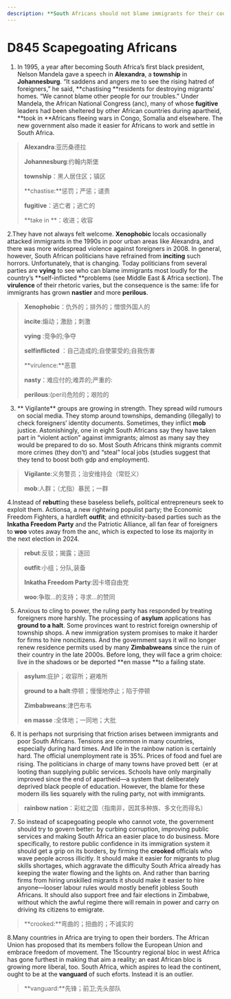 ```yaml
---
description: **South Africans should not blame immigrants for their country’s failings **
---
```


# D845  Scapegoating Africans 
1. In 1995, a year after becoming South Africa’s first black president, Nelson Mandela gave a speech in **Alexandra**, a **township** in **Johannesburg**. “It saddens and angers me to see the rising hatred of foreigners,” he said, **chastising **residents for destroying migrants’ homes. “We cannot blame other people for our troubles.” Under Mandela, the African National Congress (anc), many of whose **fugitive** leaders had been sheltered by other African countries during apartheid, **took in **Africans fleeing wars in Congo, Somalia and elsewhere. The new government also made it easier for Africans to work and settle in South Africa.

> **Alexandra**:亚历桑德拉
 > 
> **Johannesburg**:约翰内斯堡
 > 
> **township**：黑人居住区；镇区
 > 
> **chastise:**惩罚；严惩；谴责
 > 
> **fugitive**：逃亡者；逃亡的
 > 
> **take in **：收进；收容
 > 

2.They have not always felt welcome. **Xenophobic** locals occasionally attacked immigrants in the 1990s in poor urban areas like Alexandra, and there was more widespread violence against foreigners in 2008. In general, however, South African politicians have refrained from **inciting** such horrors. Unfortunately, that is changing. Today politicians from several parties are **vying** to see who can blame immigrants most loudly for the country’s **self-­inflicted **problems (see Middle East & Africa section). The **virulence** of their rhetoric varies, but the consequence is the same: life for immigrants has grown **nastier** and more **perilous**.

> **Xenophobic**：仇外的；排外的；憎恨外国人的
 > 
> **incite**:煽动；激励；刺激
 > 
> **vying** :竞争的;争夺
 > 
> **self­inflicted** ：自己造成的;自使蒙受的;自我伤害
 > 
> **virulence:**恶意
 > 
> **nasty**：难应付的;难弄的;严重的:
 > 
> **perilous**:(peril)危险的；艰险的
 > 

3. ** Vigilante** groups are growing in strength. They spread wild rumours on social media. They stomp around townships, demanding (illegally) to check foreigners’ identity documents. Sometimes, they inflict **mob** justice. Astonishingly, one in eight South Africans say they have taken part in “violent action” against immigrants; almost as many say they would be prepared to do so. Most South Africans think migrants commit more crimes (they don’t) and “steal” local jobs (studies suggest that they tend to boost both gdp and employment).

> **Vigilante**:义务警员；治安维持会（常贬义）
 > 
> **mob**:人群；（尤指）暴民；一群
 > 

4.Instead of **rebut**ting these baseless beliefs, political entrepreneurs seek to exploit them. Actionsa, a new right­wing populist party; the Economic Freedom Fighters, a hard­left **outfit**; and ethnicity­-based parties such as the **Inkatha Freedom Party** and the Patriotic Alliance, all fan fear of foreigners to **woo** votes away from the anc, which is expected to lose its majority in the next election in 2024.

> **rebut**:反驳；揭露；逐回
 > 
> **outfit**:小组；分队,装备
 > 
> **Inkatha Freedom Party**:因卡塔自由党
 > 
> **woo**:争取…的支持；寻求…的赞同
 > 

5. Anxious to cling to power, the ruling party has responded by treating foreigners more harshly. The processing of **asylum** applications has **ground to a halt**. Some provinces want to restrict foreign ownership of township shops. A new immigration system promises to make it harder for firms to hire non­citizens. And the government says it will no longer renew residence permits used by many **Zimbabweans** since the ruin of their country in the late 2000s. Before long, they will face a grim choice: live in the shadows or be deported **en masse **to a failing state.

> **asylum**:庇护；收容所；避难所
 > 
> **ground to a halt**:停顿；慢慢地停止；陷于停顿
 > 
> **Zimbabweans**:津巴布韦
 > 
> **en masse** :全体地；一同地；大批
 > 

6. It is perhaps not surprising that friction arises between immigrants and poor South Africans. Tensions are common in many countries, especially during hard times. And life in the rainbow nation is certainly hard. The official unemployment rate is 35%. Prices of food and fuel are rising. The politicians in charge of many towns have proved bett（er at looting than supplying public services. Schools have only marginally improved since the end of apartheid—a system that deliberately deprived black people of education. However, the blame for these modern ills lies squarely with the ruling party, not with immigrants.

> **rainbow nation**：彩虹之国（指南非，因其多种族、多文化而得名）
 > 

7. So instead of scapegoating people who cannot vote, the government should try to govern better: by curbing corruption, improving public services and making South Africa an easier place to do business. More specifically, to restore public confidence in its immigration system it should get a grip on its borders, by firming the **crooked** officials who wave people across illicitly. It should make it easier for migrants to plug skills shortages, which aggravate the difficulty South Africa already has keeping the water flowing and the lights on. And rather than barring firms from hiring unskilled migrants it should make it easier to hire anyone—looser labour rules would mostly benefit jobless South Africans. It should also support free and fair elections in Zimbabwe, without which the awful regime there will remain in power and carry on driving its citizens to emigrate.

> **crooked:**弯曲的；扭曲的；不诚实的
 > 

8.Many countries in Africa are trying to open their borders. The African Union has proposed that its members follow the European Union and embrace freedom of movement. The 15­country regional bloc in west Africa has gone furthest in making that aim a reality; an east African bloc is growing more liberal, too. South Africa, which aspires to lead the continent, ought to be at the **vanguard** of such eforts. Instead it is an outlier.

> **vanguard:**先锋；前卫;先头部队
 > 

